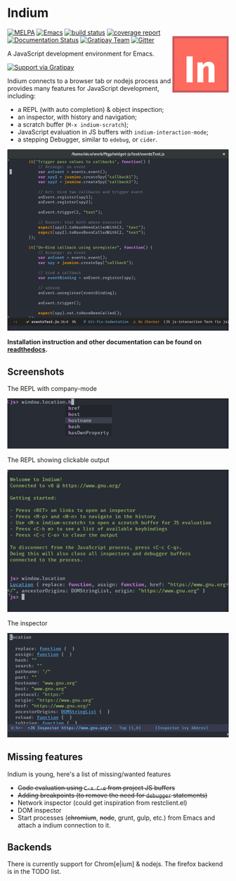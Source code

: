 # Indium
[![MELPA](https://melpa.org/packages/indium-badge.svg)](https://melpa.org/#/indium)
[![Emacs](https://img.shields.io/badge/Emacs-25-8e44bd.svg)](https://www.gnu.org/software/emacs/)
[![build status](http://gitlab.petton.fr/nico/Indium/badges/master/build.svg)](http://gitlab.petton.fr/nico/Indium/commits/master)
[![coverage report](https://gitlab.petton.fr/nico/Indium/badges/master/coverage.svg)](https://gitlab.petton.fr/nico/Indium/commits/master)
[![Documentation Status](https://readthedocs.org/projects/indium/badge/?version=latest)](http://indium.readthedocs.io/en/latest/?badge=latest)
[![Gratipay Team](https://img.shields.io/gratipay/team/indium.svg?maxAge=2592000)](https://gratipay.com/indium/)
[![Gitter](https://badges.gitter.im/Join%20Chat.svg)](https://gitter.im/indium-emacs?utm_source=badge&utm_medium=badge&utm_campaign=pr-badge&utm_content=badge)
<img align="right" src="img/indium.png" alt="logo">

A JavaScript development environment for Emacs.

[![Support via Gratipay](https://cdn.rawgit.com/gratipay/gratipay-badge/2.3.0/dist/gratipay.png)](https://gratipay.com/NicolasPetton/)

Indium connects to a browser tab or nodejs process and provides many features for
JavaScript development, including:

- a REPL (with auto completion) & object inspection;
- an inspector, with history and navigation;
- a scratch buffer (`M-x indium-scratch`);
- JavaScript evaluation in JS buffers with `indium-interaction-mode`;
- a stepping Debugger, similar to `edebug`, or `cider`.

![REPL](./screenshots/debugger.gif)

**Installation instruction and other documentation can be found on [readthedocs](https://indium.readthedocs.io).**

## Screenshots

The REPL with company-mode

![REPL](./screenshots/repl.png)

The REPL showing clickable output

![REPL](./screenshots/repl2.png)

The inspector

![REPL](./screenshots/inspector.png)

## Missing features

Indium is young, here's a list of missing/wanted features

- ~~Code evaluation using `C-x C-e` from project JS buffers~~
- ~~Adding breakpoints (to remove the need for `debugger` statements)~~
- Network inspector (could get inspiration from restclient.el)
- DOM inspector
- Start processes (~~chromium~~, ~~node~~, grunt, gulp, etc.) from Emacs and attach a
  indium connection to it.

## Backends

There is currently support for Chrom[e|ium] & nodejs.  The firefox backend is
in the TODO list.


